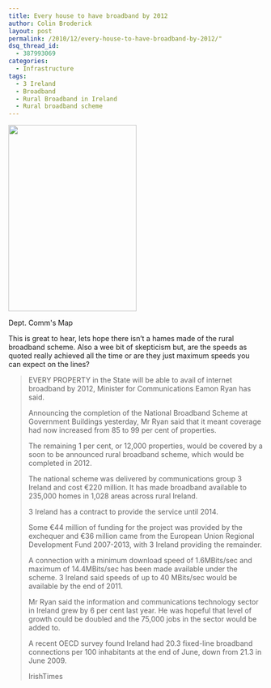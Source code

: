 ```yaml
---
title: Every house to have broadband by 2012
author: Colin Broderick
layout: post
permalink: /2010/12/every-house-to-have-broadband-by-2012/"
dsq_thread_id:
  - 387993069
categories:
  - Infrastructure
tags:
  - 3 Ireland
  - Broadband
  - Rural Broadband in Ireland
  - Rural broadband scheme
---
```

<div id="attachment_1154" class="wp-caption alignleft" style="width: 263px">
  <a href="http://www.dcenr.gov.ie/NR/rdonlyres/77A236BC-F440-4AA9-89CC-FE82A1B4FC13/0/CompositeMap_Sept3_HighRes.pdf"><img class="size-large wp-image-1154 " title="CompositeMap_Sept3_HighRes" src="{{site.baseurl}}/wp-content/uploads/2010/12/CompositeMap_Sept3_HighRes-703x1024.jpg" alt="" width="253" height="368" /></a><p class="wp-caption-text">
    Dept. Comm's Map
  </p>
</div>

This is great to hear, lets hope there isn&#8217;t a hames made of the rural broadband scheme. Also a wee bit of skepticism but, are the speeds as quoted really achieved all the time or are they just maximum speeds you can expect on the lines?

> EVERY PROPERTY in the State will be able to avail of internet broadband by 2012, Minister for Communications Eamon Ryan has said.
> 
> Announcing the completion of the National Broadband Scheme at Government Buildings yesterday, Mr Ryan said that it meant coverage had now increased from 85 to 99 per cent of properties.
> 
> The remaining 1 per cent, or 12,000 properties, would be covered by a soon to be announced rural broadband scheme, which would be completed in 2012.
> 
> The national scheme was delivered by communications group 3 Ireland and cost €220 million. It has made broadband available to 235,000 homes in 1,028 areas across rural Ireland.
> 
> 3 Ireland has a contract to provide the service until 2014.
> 
> Some €44 million of funding for the project was provided by the exchequer and €36 million came from the European Union Regional Development Fund 2007-2013, with 3 Ireland providing the remainder.
> 
> A connection with a minimum download speed of 1.6MBits/sec and maximum of 14.4MBits/sec has been made available under the scheme. 3 Ireland said speeds of up to 40 MBits/sec would be available by the end of 2011.
> 
> Mr Ryan said the information and communications technology sector in Ireland grew by 6 per cent last year. He was hopeful that level of growth could be doubled and the 75,000 jobs in the sector would be added to.
> 
> A recent OECD survey found Ireland had 20.3 fixed-line broadband connections per 100 inhabitants at the end of June, down from 21.3 in June 2009.
> 
> IrishTimes

